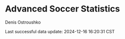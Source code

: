 # Advanced Soccer Statistics
Denis Ostroushko

<!-- gfm -->

Last successful data update: 2024-12-16 16:20:31 CST
